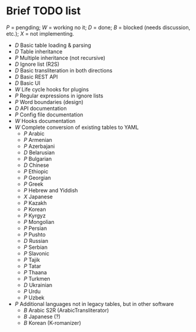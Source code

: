 # Brief TODO list

*P* = pengding; *W* = working no it; *D* = done; *B* = blocked (needs
discussion, etc.); *X* = not implementing.

- *D* Basic table loading & parsing
- *D* Table inheritance
- *P* Multiple inheritance (not recursive)
- *D* Ignore list (R2S)
- *D* Basic transliteration in both directions
- *D* Basic REST API
- *D* Basic UI
- *W* Life cycle hooks for plugins
- *P* Regular expressions in ignore lists
- *P* Word boundaries (design)
- *D* API documentation
- *P* Config file documentation
- *W* Hooks documentation
- *W* Complete conversion of existing tables to YAML
  - *P* Arabic
  - *P* Armenian
  - *P* Azerbajani
  - *D* Belarusian
  - *P* Bulgarian
  - *D* Chinese
  - *P* Ethiopic
  - *P* Georgian
  - *P* Greek
  - *P* Hebrew and Yiddish
  - *X* Japanese
  - *P* Kazakh
  - *P* Korean
  - *P* Kyrgyz
  - *P* Mongolian
  - *P* Persian
  - *P* Pushto
  - *D* Russian
  - *P* Serbian
  - *P* Slavonic
  - *P* Tajik
  - *P* Tatar
  - *P* Thaana
  - *P* Turkmen
  - *D* Ukrainian
  - *P* Urdu
  - *P* Uzbek
- *P* Additional languages not in legacy tables, but in other software
  - *B* Arabic S2R (ArabicTransliterator)
  - *B* Japanese (?)
  - *B* Korean (K-romanizer)
